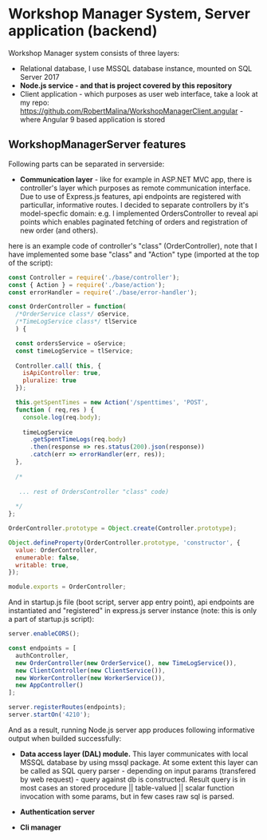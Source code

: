 # Workshop Manager System, Server application (backend)
Workshop Manager system consists of three layers:
- Relational database, I use MSSQL database instance, mounted on SQL Server 2017
- <b>Node.js service - and that is project covered by this repository</b>
- Client application - which purposes as user web interface, take a look at my repo: https://github.com/RobertMalina/WorkshopManagerClient.angular - where Angular 9 based application is stored

## WorkshopManagerServer features
Following parts can be separated in serverside:
- <b>Communication layer</b> - like for example in ASP.NET MVC app, there is controller's layer which purposes as remote communication interface. Due to use of Express.js features, api endpoints are registered with particullar, informative routes. I decided to separate controllers by it's model-specfic domain: e.g. I implemented OrdersController to reveal api points which enables paginated fetching of orders and registration of new order (and others).

here is an example code of controller's "class" (OrderController), note that I have implemented some base "class" and "Action" type (imported at the top of the script):

```js
const Controller = require('./base/controller');
const { Action } = require('./base/action');
const errorHandler = require('./base/error-handler');

const OrderController = function(
  /*OrderService class*/ oService,
  /*TimeLogService class*/ tlService
  ) {

  const ordersService = oService;
  const timeLogService = tlService;
  
  Controller.call( this, {
    isApiController: true,
    pluralize: true
  });

  this.getSpentTimes = new Action('/spenttimes', 'POST', 
  function ( req,res ) {
    console.log(req.body);
    
    timeLogService
      .getSpentTimeLogs(req.body)
      .then(response => res.status(200).json(response))
      .catch(err => errorHandler(err, res));
  },
  
  /*
  
   ... rest of OrdersController "class" code)
  
  */
};

OrderController.prototype = Object.create(Controller.prototype);

Object.defineProperty(OrderController.prototype, 'constructor', {
  value: OrderController,
  enumerable: false,
  writable: true,
});

module.exports = OrderController;

```

And in startup.js file (boot script, server app entry point), api endpoints are instantiated and "registered" in express.js server instance (note: this is only a part of startup.js script):

```js
server.enableCORS();

const endpoints = [
  authController,
  new OrderController(new OrderService(), new TimeLogService()),
  new ClientController(new ClientService()),
  new WorkerController(new WorkerService()),
  new AppController()
];

server.registerRoutes(endpoints);
server.startOn('4210');

```

And as a result, running Node.js server app produces following informative output when builded successfully:



- <b>Data access layer (DAL) module.</b> This layer communicates with local MSSQL database by using mssql package. At some extent this layer can be called as SQL query parser - depending on input params (transfered by web request) - query against db is constructed. Result query is in most cases an stored procedure || table-valued || scalar function invocation with some params, but in few cases raw sql is parsed.

- <b>Authentication server</b>
- <b>Cli manager</b>
